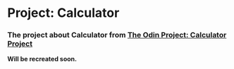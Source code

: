 # Project: Calculator
### The project about Calculator from <a href="https://www.theodinproject.com/lessons/foundations-calculator">The Odin Project: Calculator Project</a>
<strong>Will be recreated soon.</strong>
